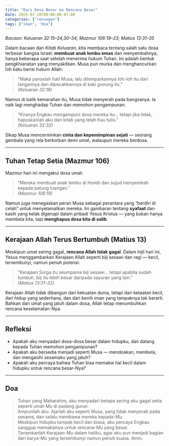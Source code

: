 ```yaml
---
title: "Dari Dosa Besar ke Rencana Besar"
Date: 2025-07-28T00:00:00-07:00
categories: ["renungan"]
tags: ["iman", "doa"]
---
```


_Bacaan: Keluaran 32:15–24,30–34; Mazmur 106:19–23; Matius 13:31–35_

Dalam bacaan dari _Kitab Keluaran_, kita membaca tentang salah satu dosa terbesar bangsa Israel: **membuat anak lembu emas** dan menyembahnya, hanya beberapa saat setelah menerima hukum Tuhan. Ini adalah bentuk pengkhianatan yang menyakitkan. Musa pun murka dan menghancurkan loh batu berisi hukum Allah:

> “Maka panaslah hati Musa, lalu dilemparkannya loh-loh itu dari tangannya dan dipecahkannya di kaki gunung itu.”  
> _(Keluaran 32:19)_

Namun di balik kemarahan itu, Musa tidak menyerah pada bangsanya. Ia naik lagi menghadap Tuhan dan memohon pengampunan:

> “Kiranya Engkau mengampuni dosa mereka itu... tetapi jika tidak, hapuskanlah aku dari kitab yang telah Kau tulis.”  
> _(Keluaran 32:32)_

Sikap Musa mencerminkan **cinta dan kepemimpinan sejati** — seorang gembala yang rela berkorban demi umat, walaupun mereka berdosa.

---

## Tuhan Tetap Setia (Mazmur 106)

Mazmur hari ini mengakui dosa umat:

> “Mereka membuat anak lembu di Horeb dan sujud menyembah kepada patung tuangan.”  
> _(Mazmur 106:19)_

Namun juga menegaskan peran Musa sebagai perantara yang “berdiri di celah” untuk menyelamatkan mereka. Ini gambaran tentang **syafaat** dan kasih yang kelak digenapi dalam pribadi Yesus Kristus — yang bukan hanya membela kita, tapi **menghapus dosa kita di salib**.

---

## Kerajaan Allah Terus Bertumbuh (Matius 13)

Meskipun umat sering gagal, **rencana Allah tidak gagal**. Dalam Injil hari ini, Yesus menggambarkan Kerajaan Allah seperti biji sesawi dan ragi — kecil, tersembunyi, namun penuh potensi:

> “Kerajaan Sorga itu seumpama biji sesawi... tetapi apabila sudah tumbuh, biji itu lebih besar daripada sayuran yang lain.”  
> _(Matius 13:31–32)_

Kerajaan Allah tidak dibangun dari kekuatan dunia, tetapi dari ketaatan kecil, dari hidup yang sederhana, dan dari benih iman yang tampaknya tak berarti. Bahkan dari umat yang jatuh dalam dosa, Allah tetap menumbuhkan rencana keselamatan-Nya.

---

## Refleksi

- Apakah aku menyadari dosa-dosa besar dalam hidupku, dan datang kepada Tuhan memohon pengampunan?
- Apakah aku bersedia menjadi seperti Musa — mendoakan, membela, dan mengasihi sesamaku yang jatuh?
- Apakah aku percaya bahwa Tuhan bisa memakai hal kecil dalam hidupku untuk rencana besar-Nya?

---

## Doa

> Tuhan yang Maharahim, aku menyadari betapa sering aku gagal setia seperti umat-Mu di padang gurun.  
> Ampunilah aku. Ajarlah aku seperti Musa, yang tidak menyerah pada sesama, dan selalu membawa mereka kepada-Mu.  
> Meskipun hidupku tampak kecil dan biasa, aku percaya Engkau sanggup memakainya untuk rencana-Mu yang besar.  
> Tanamkanlah Kerajaan-Mu dalam hatiku, agar aku pun menjadi bagian dari karya-Mu yang tersembunyi namun penuh kuasa. Amin.
